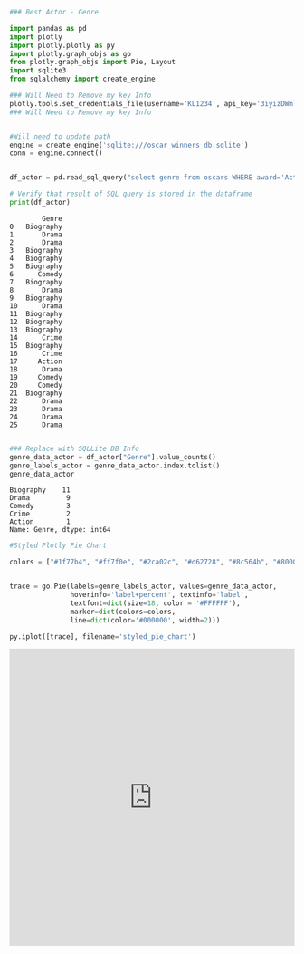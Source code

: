 

```python
### Best Actor - Genre

import pandas as pd
import plotly
import plotly.plotly as py
import plotly.graph_objs as go
from plotly.graph_objs import Pie, Layout
import sqlite3 
from sqlalchemy import create_engine

### Will Need to Remove my key Info
plotly.tools.set_credentials_file(username='KL1234', api_key='3iyizDWmlaV1O65Zip4N')
### Will Need to Remove my key Info


#Will need to update path 
engine = create_engine('sqlite:///oscar_winners_db.sqlite')
conn = engine.connect()


df_actor = pd.read_sql_query("select genre from oscars WHERE award='Actor in a Leading Role'", conn)

# Verify that result of SQL query is stored in the dataframe
print(df_actor)

```

            Genre
    0   Biography
    1       Drama
    2       Drama
    3   Biography
    4   Biography
    5   Biography
    6      Comedy
    7   Biography
    8       Drama
    9   Biography
    10      Drama
    11  Biography
    12  Biography
    13  Biography
    14      Crime
    15  Biography
    16      Crime
    17     Action
    18      Drama
    19     Comedy
    20     Comedy
    21  Biography
    22      Drama
    23      Drama
    24      Drama
    25      Drama
    


```python

### Replace with SQLLite DB Info
genre_data_actor = df_actor["Genre"].value_counts()
genre_labels_actor = genre_data_actor.index.tolist()
genre_data_actor
```




    Biography    11
    Drama         9
    Comedy        3
    Crime         2
    Action        1
    Name: Genre, dtype: int64




```python
#Styled Plotly Pie Chart

colors = ["#1f77b4", "#ff7f0e", "#2ca02c", "#d62728", "#8c564b", "#800080", "#C5B358", "#FF1493"]


trace = go.Pie(labels=genre_labels_actor, values=genre_data_actor,
               hoverinfo='label+percent', textinfo='label',
               textfont=dict(size=18, color = '#FFFFFF'),
               marker=dict(colors=colors,
               line=dict(color='#000000', width=2)))

py.iplot([trace], filename='styled_pie_chart')
```




<iframe id="igraph" scrolling="no" style="border:none;" seamless="seamless" src="https://plot.ly/~KL1234/1.embed" height="525px" width="100%"></iframe>


